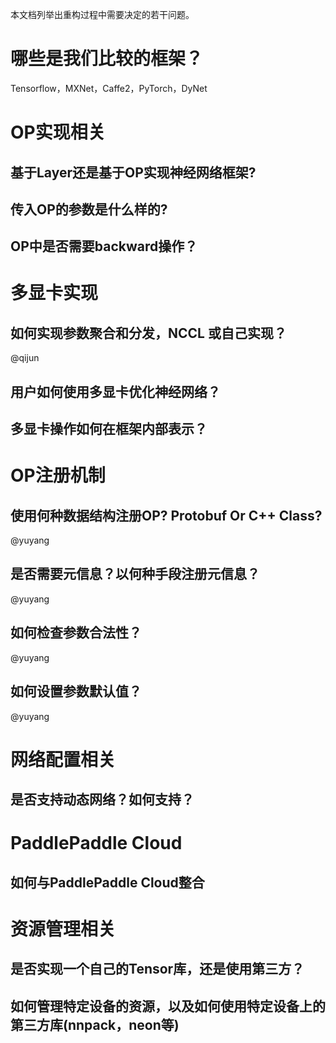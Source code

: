 本文档列举出重构过程中需要决定的若干问题。

# 哪些是我们比较的框架？

Tensorflow，MXNet，Caffe2，PyTorch，DyNet

# OP实现相关

## 基于Layer还是基于OP实现神经网络框架?

## 传入OP的参数是什么样的?

## OP中是否需要backward操作？



# 多显卡实现

## 如何实现参数聚合和分发，NCCL 或自己实现？
@qijun

## 用户如何使用多显卡优化神经网络？


## 多显卡操作如何在框架内部表示？


# OP注册机制

## 使用何种数据结构注册OP? Protobuf Or C++ Class?

@yuyang

## 是否需要元信息？以何种手段注册元信息？
@yuyang

## 如何检查参数合法性？
@yuyang

## 如何设置参数默认值？
@yuyang

# 网络配置相关

## 是否支持动态网络？如何支持？

# PaddlePaddle Cloud

## 如何与PaddlePaddle Cloud整合

# 资源管理相关

## 是否实现一个自己的Tensor库，还是使用第三方？

## 如何管理特定设备的资源，以及如何使用特定设备上的第三方库(nnpack，neon等)